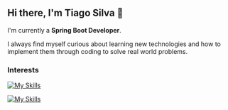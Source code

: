 ## Hi there, I'm Tiago Silva 👋

I'm currently a <b>Spring Boot Developer</b>.

I always find myself curious about learning new technologies and how to implement them through coding to solve real world problems.

### Interests
[![My Skills](https://skillicons.dev/icons?i=java,spring,mysql,postgresql)](https://skillicons.dev)

[![My Skills](https://skillicons.dev/icons?i=docker,git,aws)](https://skillicons.dev)


